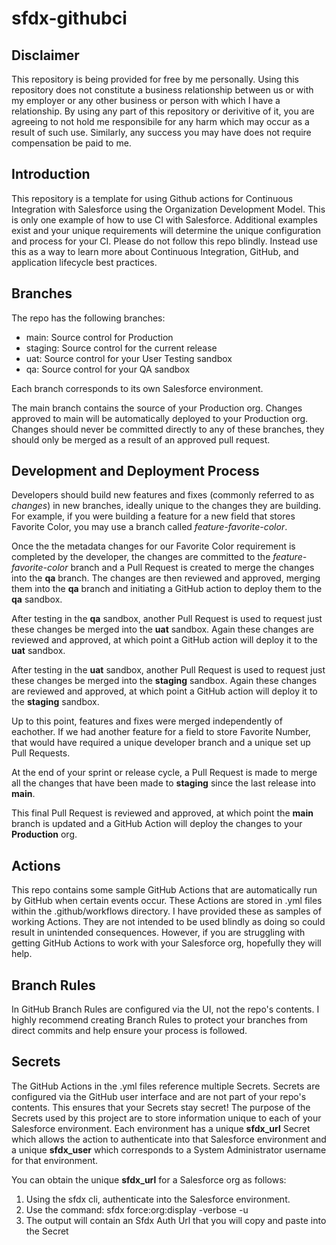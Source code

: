 # sfdx-githubci

## Disclaimer

This repository is being provided for free by me personally. Using this repository does not constitute a business relationship between us or with my employer or any other business or person with which I have a relationship. By using any part of this repository or derivitive of it, you are agreeing to not hold me responsibile for any harm which may occur as a result of such use. Similarly, any success you may have does not require compensation be paid to me.

## Introduction

This repository is a template for using Github actions for Continuous Integration with Salesforce using the Organization Development Model. This is only one example of how to use CI with Salesforce. Additional examples exist and your unique requirements will determine the unique configuration and process for your CI. Please do not follow this repo blindly. Instead use this as a way to learn more about Continuous Integration, GitHub, and application lifecycle best practices.

## Branches

The repo has the following branches:

- main: Source control for Production
- staging: Source control for the current release
- uat: Source control for your User Testing sandbox
- qa: Source control for your QA sandbox

Each branch corresponds to its own Salesforce environment.

The main branch contains the source of your Production org. Changes approved to main will be automatically deployed to your Production org. Changes should never be committed directly to any of these branches, they should only be merged as a result of an approved pull request.

## Development and Deployment Process

Developers should build new features and fixes (commonly referred to as _changes_) in new branches, ideally unique to the changes they are building. For example, if you were building a feature for a new field that stores Favorite Color, you may use a branch called _feature-favorite-color_.

Once the the metadata changes for our Favorite Color requirement is completed by the developer, the changes are committed to the _feature-favorite-color_ branch and a Pull Request is created to merge the changes into the **qa** branch. The changes are then reviewed and approved, merging them into the **qa** branch and initiating a GitHub action to deploy them to the **qa** sandbox.

After testing in the **qa** sandbox, another Pull Request is used to request just these changes be merged into the **uat** sandbox. Again these changes are reviewed and approved, at which point a GitHub action will deploy it to the **uat** sandbox.

After testing in the **uat** sandbox, another Pull Request is used to request just these changes be merged into the **staging** sandbox. Again these changes are reviewed and approved, at which point a GitHub action will deploy it to the **staging** sandbox.

Up to this point, features and fixes were merged independently of eachother. If we had another feature for a field to store Favorite Number, that would have required a unique developer branch and a unique set up Pull Requests.

At the end of your sprint or release cycle, a Pull Request is made to merge all the changes that have been made to **staging** since the last release into **main**.

This final Pull Request is reviewed and approved, at which point the **main** branch is updated and a GitHub Action will deploy the changes to your **Production** org.

## Actions

This repo contains some sample GitHub Actions that are automatically run by GitHub when certain events occur. These Actions are stored in .yml files within the .github/workflows directory. I have provided these as samples of working Actions. They are not intended to be used blindly as doing so could result in unintended consequences. However, if you are struggling with getting GitHub Actions to work with your Salesforce org, hopefully they will help.

## Branch Rules

In GitHub Branch Rules are configured via the UI, not the repo's contents. I highly recommend creating Branch Rules to protect your branches from direct commits and help ensure your process is followed.

## Secrets

The GitHub Actions in the .yml files reference multiple Secrets. Secrets are configured via the GitHub user interface and are not part of your repo's contents. This ensures that your Secrets stay secret! The purpose of the Secrets used by this project are to store information unique to each of your Salesforce environment. Each environment has a unique **sfdx_url** Secret which allows the action to authenticate into that Salesforce environment and a unique **sfdx_user** which corresponds to a System Administrator username for that environment.

You can obtain the unique **sfdx_url** for a Salesforce org as follows:

1. Using the sfdx cli, authenticate into the Salesforce environment.
2. Use the command: sfdx force:org:display -verbose -u <username>
3. The output will contain an Sfdx Auth Url that you will copy and paste into the Secret
